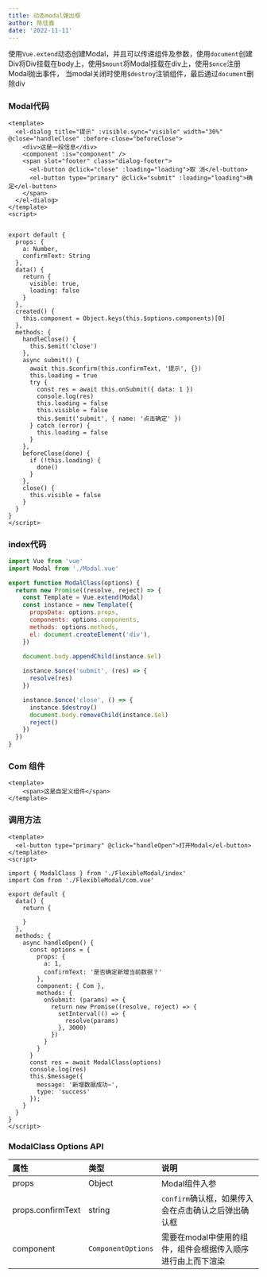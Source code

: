 ```yaml
---
title: 动态modal弹出框
author: 陈佳鑫
date: '2022-11-11'
---
```


使用`Vue.extend`动态创建Modal，并且可以传递组件及参数，使用`document`创建Div将Div挂载在body上，使用`$mount`将Modal挂载在div上，使用`$once`注册Modal抛出事件，
当modal关闭时使用`$destroy`注销组件，最后通过`document`删除div

<FlexibleModal />

### Modal代码 ###
```vue
<template>
  <el-dialog title="提示" :visible.sync="visible" width="30%" @close="handleClose" :before-close="beforeClose">
    <div>这是一段信息</div>
    <component :is="component" />
    <span slot="footer" class="dialog-footer">
      <el-button @click="close" :loading="loading">取 消</el-button>
      <el-button type="primary" @click="submit" :loading="loading">确 定</el-button>
    </span>
  </el-dialog>
</template>
<script>


export default {
  props: {
    a: Number,
    confirmText: String
  },
  data() {
    return {
      visible: true,
      loading: false
    }
  },
  created() {
    this.component = Object.keys(this.$options.components)[0]
  },
  methods: {
    handleClose() {
      this.$emit('close')
    },
    async submit() {
      await this.$confirm(this.confirmText, '提示', {})
      this.loading = true
      try {
        const res = await this.onSubmit({ data: 1 })
        console.log(res)
        this.loading = false
        this.visible = false
        this.$emit('submit', { name: '点击确定' })
      } catch (error) {
        this.loading = false
      }
    },
    beforeClose(done) {
      if (!this.loading) {
        done()
      }
    },
    close() {
      this.visible = false
    }
  }
}
</script>
```
### index代码 ###
```js
import Vue from 'vue'
import Modal from './Modal.vue'

export function ModalClass(options) {
  return new Promise((resolve, reject) => {
    const Template = Vue.extend(Modal)
    const instance = new Template({
      propsData: options.props,
      components: options.components,
      methods: options.methods,
      el: document.createElement('div'),
    })
    
    document.body.appendChild(instance.$el)

    instance.$once('submit', (res) => {
      resolve(res)
    })

    instance.$once('close', () => {
      instance.$destroy()
      document.body.removeChild(instance.$el)
      reject()
    })
  })
}
```

### Com 组件 ###
```vue
<template>
    <span>这是自定义组件</span>
</template>
```

### 调用方法 ###
```vue
<template>
  <el-button type="primary" @click="handleOpen">打开Modal</el-button>
</template>
<script>

import { ModalClass } from './FlexibleModal/index'
import Com from './FlexibleModal/com.vue'

export default {
  data() {
    return {
      
    }
  },
  methods: {
    async handleOpen() {
      const options = {
        props: { 
          a: 1,
          confirmText: '是否确定新增当前数据？'
        },
        component: { Com },
        methods: {
          onSubmit: (params) => {
            return new Promise((resolve, reject) => {
              setInterval(() => {
                resolve(params)
              }, 3000)
            })
          }
        }
      }
      const res = await ModalClass(options)
      console.log(res)
      this.$message({
        message: '新增数据成功~',
        type: 'success'
      });
    }
  }
}
</script>
```

### ModalClass Options API ###

| 属性 | 类型 | 说明 |
|:-----|:----|:----|
| props | Object | Modal组件入参 |
| props.confirmText | string | `confirm`确认框，如果传入会在点击确认之后弹出确认框 |
| component | `ComponentOptions` | 需要在modal中使用的组件，组件会根据传入顺序进行由上而下渲染 |